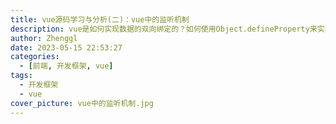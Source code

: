 ```yaml
---
title: vue源码学习与分析(二)：vue中的监听机制
description: vue是如何实现数据的双向绑定的？如何使用Object.defineProperty来实现数据的劫持监听更新的？
author: Zhenggl
date: 2023-05-15 22:53:27
categories:
  - [前端, 开发框架, vue]
tags:
  - 开发框架
  - vue
cover_picture: vue中的监听机制.jpg
---
```


